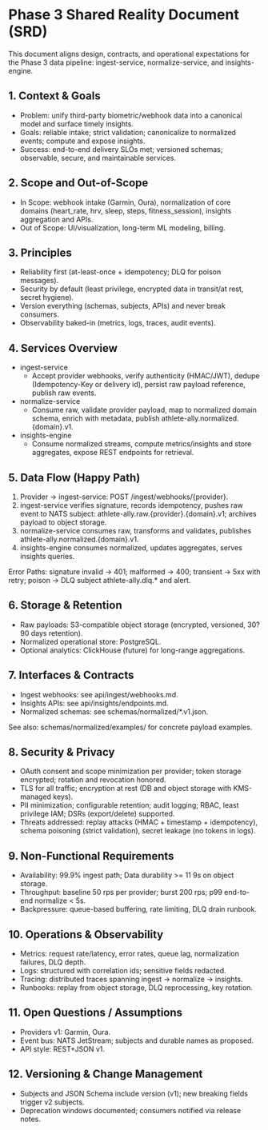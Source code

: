 # Phase 3 Shared Reality Document (SRD)

This document aligns design, contracts, and operational expectations for the Phase 3 data pipeline: ingest-service, normalize-service, and insights-engine.

## 1. Context & Goals
- Problem: unify third-party biometric/webhook data into a canonical model and surface timely insights.
- Goals: reliable intake; strict validation; canonicalize to normalized events; compute and expose insights.
- Success: end-to-end delivery SLOs met; versioned schemas; observable, secure, and maintainable services.

## 2. Scope and Out-of-Scope
- In Scope: webhook intake (Garmin, Oura), normalization of core domains (heart_rate, hrv, sleep, steps, fitness_session), insights aggregation and APIs.
- Out of Scope: UI/visualization, long-term ML modeling, billing.

## 3. Principles
- Reliability first (at-least-once + idempotency; DLQ for poison messages).
- Security by default (least privilege, encrypted data in transit/at rest, secret hygiene).
- Version everything (schemas, subjects, APIs) and never break consumers.
- Observability baked-in (metrics, logs, traces, audit events).

## 4. Services Overview
- ingest-service
  - Accept provider webhooks, verify authenticity (HMAC/JWT), dedupe (Idempotency-Key or delivery id), persist raw payload reference, publish raw events.
- normalize-service
  - Consume raw, validate provider payload, map to normalized domain schema, enrich with metadata, publish athlete-ally.normalized.{domain}.v1.
- insights-engine
  - Consume normalized streams, compute metrics/insights and store aggregates, expose REST endpoints for retrieval.

## 5. Data Flow (Happy Path)
1) Provider -> ingest-service: POST /ingest/webhooks/{provider}.
2) ingest-service verifies signature, records idempotency, pushes raw event to NATS subject: athlete-ally.raw.{provider}.{domain}.v1; archives payload to object storage.
3) normalize-service consumes raw, transforms and validates, publishes athlete-ally.normalized.{domain}.v1.
4) insights-engine consumes normalized, updates aggregates, serves insights queries.

Error Paths: signature invalid -> 401; malformed -> 400; transient -> 5xx with retry; poison -> DLQ subject athlete-ally.dlq.* and alert.

## 6. Storage & Retention
- Raw payloads: S3-compatible object storage (encrypted, versioned, 30?90 days retention).
- Normalized operational store: PostgreSQL.
- Optional analytics: ClickHouse (future) for long-range aggregations.

## 7. Interfaces & Contracts
- Ingest webhooks: see api/ingest/webhooks.md.
- Insights APIs: see api/insights/endpoints.md.
- Normalized schemas: see schemas/normalized/*.v1.json.

See also: schemas/normalized/examples/ for concrete payload examples.

## 8. Security & Privacy
- OAuth consent and scope minimization per provider; token storage encrypted; rotation and revocation honored.
- TLS for all traffic; encryption at rest (DB and object storage with KMS-managed keys).
- PII minimization; configurable retention; audit logging; RBAC, least privilege IAM; DSRs (export/delete) supported.
- Threats addressed: replay attacks (HMAC + timestamp + idempotency), schema poisoning (strict validation), secret leakage (no tokens in logs).

## 9. Non-Functional Requirements
- Availability: 99.9% ingest path; Data durability >= 11 9s on object storage.
- Throughput: baseline 50 rps per provider; burst 200 rps; p99 end-to-end normalize < 5s.
- Backpressure: queue-based buffering, rate limiting, DLQ drain runbook.

## 10. Operations & Observability
- Metrics: request rate/latency, error rates, queue lag, normalization failures, DLQ depth.
- Logs: structured with correlation ids; sensitive fields redacted.
- Tracing: distributed traces spanning ingest -> normalize -> insights.
- Runbooks: replay from object storage, DLQ reprocessing, key rotation.

## 11. Open Questions / Assumptions
- Providers v1: Garmin, Oura.
- Event bus: NATS JetStream; subjects and durable names as proposed.
- API style: REST+JSON v1.

## 12. Versioning & Change Management
- Subjects and JSON Schema include version (v1); new breaking fields trigger v2 subjects.
- Deprecation windows documented; consumers notified via release notes.
